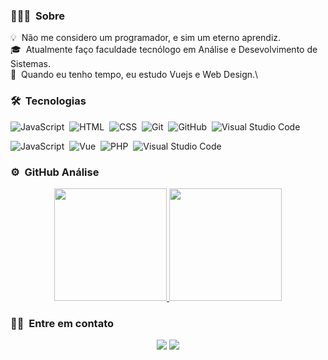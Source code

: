 
<!-- ## 👋 &nbsp;Hey there! I'm Aditya -->

### 👨🏻‍💻 &nbsp;Sobre

💡 &nbsp;Não me considero um programador, e sim um eterno aprendiz. \
🎓 &nbsp;Atualmente faço faculdade tecnólogo em Análise e Desevolvimento de Sistemas.\
🌱 &nbsp;Quando eu tenho tempo, eu estudo Vuejs e Web Design.\


### 🛠 &nbsp;Tecnologias

![JavaScript](https://img.shields.io/badge/-JavaScript-05122A?style=flat&logo=javascript)&nbsp;
![HTML](https://img.shields.io/badge/-HTML-05122A?style=flat&logo=HTML5)&nbsp;
![CSS](https://img.shields.io/badge/-CSS-05122A?style=flat&logo=CSS3&logoColor=1572B6)&nbsp;
![Git](https://img.shields.io/badge/-Git-05122A?style=flat&logo=git)&nbsp;
![GitHub](https://img.shields.io/badge/-GitHub-05122A?style=flat&logo=github)&nbsp;
![Visual Studio Code](https://img.shields.io/badge/-Visual%20Studio%20Code-05122A?style=flat&logo=visual-studio-code&logoColor=007ACC)&nbsp;

![JavaScript](https://img.shields.io/badge/-JavaScript-05122A?style=flat&logoColor=fff&logo=javascript)&nbsp;
![Vue](https://img.shields.io/badge/-Vue.js-05122A?style=flat&logoColor=fff&logo=vue.js)&nbsp;
![PHP](https://img.shields.io/badge/-PHP-05122A?style=flat&logoColor=fff&logo=php)&nbsp;
![Visual Studio Code](https://img.shields.io/badge/-007ACC-05122A?style=flat&logoColor=fff&logo=VisualStudioCode)&nbsp;


### ⚙️ &nbsp;GitHub Análise

<p align="center">
<a href="https://github.com/AVS1508">
  <img height="180em" src="https://github-readme-stats-eight-theta.vercel.app/api?username=Pbluer&show_icons=true&theme=algolia&include_all_commits=true&count_private=true"/>
  <img height="180em" src="https://github-readme-stats-eight-theta.vercel.app/api/top-langs/?username=Pbluer&layout=compact&langs_count=8&theme=algolia"/>
</a>
</p>

### 🤝🏻 &nbsp;Entre em contato

  <p align="center">
  <a href="https://www.linkedin.com/in/ramonvasconcelos4285/"><img src="https://img.shields.io/badge/-Ramon%20Vasconcelos-0077B5?style=flat&logo=Linkedin&logoColor=white"/></a>
  <a href="mailto:ramonpvlima2@hotmail.com"><img src="https://img.shields.io/badge/-Ramon-D14836?style=flat&logo=Gmail&logoColor=white"/></a>
</p>
